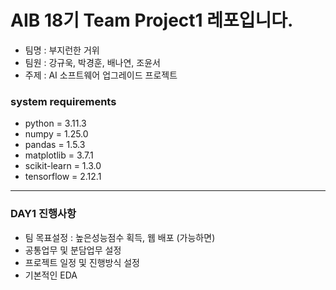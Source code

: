 # AIB 18기 Team Project1 레포입니다.
* 팀명 : 부지런한 거위
* 팀원 : 강규욱, 박경훈, 배나연, 조윤서
* 주제 : AI 소프트웨어 업그레이드 프로젝트

### system requirements
* python = 3.11.3
* numpy = 1.25.0
* pandas = 1.5.3
* matplotlib = 3.7.1
* scikit-learn = 1.3.0
* tensorflow = 2.12.1
---
### DAY1 진행사항
* 팀 목표설정 : 높은성능점수 획득, 웹 배포 (가능하면)
* 공통업무 및 분담업무 설정
* 프로젝트 일정 및 진행방식 설정
* 기본적인 EDA
